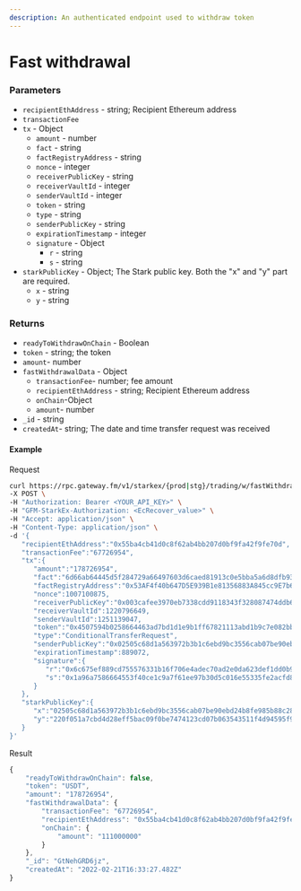 ```yaml
---
description: An authenticated endpoint used to withdraw token  
---
```

# Fast withdrawal

### **Parameters**
* `recipientEthAddress` - string; Recipient Ethereum address
* `transactionFee`
* `tx` - Object
  * `amount` - number
  * `fact` - string
  * `factRegistryAddress` - string
  * `nonce` - integer
  * `receiverPublicKey` - string
  * `receiverVaultId` - integer
  * `senderVaultId` - integer
  * `token` - string
  * `type` - string
  *  `senderPublicKey` - string
  * `expirationTimestamp` - integer
  * `signature` - Object
    * `r` - string
    * `s` - string
* `starkPublicKey` - Object; The Stark public key. Both the "x" and "y" part are required.
  * `x` - string
  * `y` - string
  
### **Returns**
* `readyToWithdrawOnChain` - Boolean
* `token` - string; the token
* `amount`- number
* `fastWithdrawalData` - Object
  * `transactionFee`- number; fee amount
  * `recipientEthAddress` - string; Recipient Ethereum address
  * `onChain`-Object
  * `amount`- number
* `_id` - string
* `createdAt`- string; The date and time transfer request was received

#### **Example**

Request

```bash
curl https://rpc.gateway.fm/v1/starkex/{prod|stg}/trading/w/fastWithdrawal \
-X POST \
-H "Authorization: Bearer <YOUR_API_KEY>" \
-H "GFM-StarkEx-Authorization: <EcRecover_value>" \
-H "Accept: application/json" \
-H "Content-Type: application/json" \  
-d '{
   "recipientEthAddress":"0x55ba4cb41d0c8f62ab4bb207d0bf9fa42f9fe70d",
   "transactionFee":"67726954",
   "tx":{
      "amount":"178726954",
      "fact":"6d66ab64445d5f284729a66497603d6caed81913c0e5bba5a6d8dfb9367060dd",
      "factRegistryAddress":"0x53AF4f40b647D5E939B1e81356883A845cc9E7b6",
      "nonce":1007100875,
      "receiverPublicKey":"0x003cafee3970eb7338cdd9118343f328087474ddb67aa1f572de044333a17d59",
      "receiverVaultId":1220796649,
      "senderVaultId":1251139047,
      "token":"0x4507594b0258664463ad7bd1d1e9b1ff67821113abd1b9c7e082bb304da322",
      "type":"ConditionalTransferRequest",
      "senderPublicKey":"0x02505c68d1a563972b3b1c6ebd9bc3556cab07be90ebd24b8fe985b88c28129c",
      "expirationTimestamp":889072,
      "signature":{
         "r":"0x6c675ef889cd755576331b16f706e4adec70ad2e0da623def1dd0b931682a84",
         "s":"0x1a96a7586664553f40ce1c9a7f61ee97b30d5c016e55335fe2acfd85f54dce6"
      }
   },
   "starkPublicKey":{
      "x":"02505c68d1a563972b3b1c6ebd9bc3556cab07be90ebd24b8fe985b88c28129c",
      "y":"220f051a7cbd4d28eff5bac09f0be7474123cd07b063543511f4d94595f9007"
   }
}'
```


Result

```javascript
{
    "readyToWithdrawOnChain": false,
    "token": "USDT",
    "amount": "178726954",
    "fastWithdrawalData": {
        "transactionFee": "67726954",
        "recipientEthAddress": "0x55ba4cb41d0c8f62ab4bb207d0bf9fa42f9fe70d",
        "onChain": {
            "amount": "111000000"
        }
    },
    "_id": "GtNehGRD6jz",
    "createdAt": "2022-02-21T16:33:27.482Z"
}